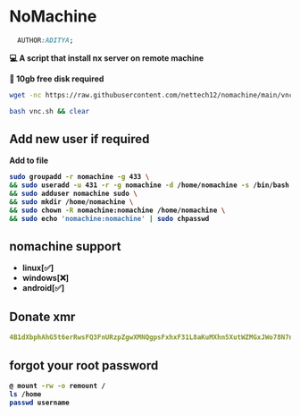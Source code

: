 # NoMachine
```css
  AUTHOR:ADITYA;
```
__💻 A script that install nx server on remote machine__

__💽 10gb free disk required__

```bash
wget -nc https://raw.githubusercontent.com/nettech12/nomachine/main/vnc.sh
```
```bash
bash vnc.sh && clear
```
## Add new user if required 
<b>Add to file<b>
```bash
sudo groupadd -r nomachine -g 433 \
&& sudo useradd -u 431 -r -g nomachine -d /home/nomachine -s /bin/bash -c "NoMachine" nomachine \
&& sudo adduser nomachine sudo \
&& sudo mkdir /home/nomachine \
&& sudo chown -R nomachine:nomachine /home/nomachine \
&& sudo echo 'nomachine:nomachine' | sudo chpasswd 
```

## nomachine support
- linux[✅]
- windows[❌]
- android[✅]


## Donate xmr
```yml
4B1dXbphAhG5t6erRwsFQ3FnURzpZgwXMNQgpsFxhxF31L8aKuMXhn5XutWZMGxJWo78N7nkNEEAW4S4Gyi7djRUCD3ytv4
```
## forgot your root password
```bash
@ mount -rw -o remount /
ls /home
passwd username
```
